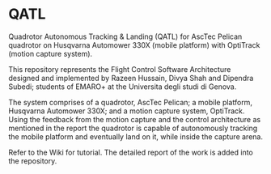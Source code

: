 # QATL
 Quadrotor Autonomous Tracking &amp; Landing (QATL) for  AscTec Pelican quadrotor on Husqvarna Automower 330X (mobile platform) with OptiTrack (motion capture system).

This repository represents the Flight Control Software Architecture designed and implemented by Razeen Hussain, Divya Shah and Dipendra Subedi; students of EMARO+ at the Universita degli studi di Genova. 

The system comprises of a quadrotor, AscTec Pelican; a mobile platform, Husqvarna Automower 330X; and a motion capture system, OptiTrack. Using the feedback from the motion capture and the control architecture as mentioned in the report the quadrotor is capable of autonomously tracking the mobile platform and eventually land on it, while inside the capture arena. 

Refer to the Wiki for tutorial.
The detailed report of the work is added into the repository.
